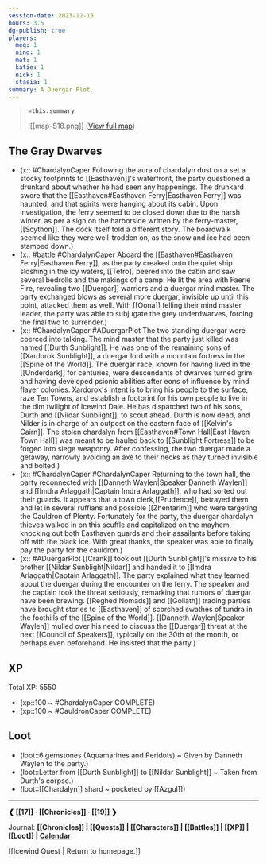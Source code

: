 ```yaml
---
session-date: 2023-12-15
hours: 3.5
dg-publish: true
players:
  meg: 1
  nino: 1
  mat: 1
  katie: 1
  nick: 1
  stasia: 1
summary: A Duergar Plot.
---
```


> **`=this.summary`**
> 
> ![[map-S18.png]]
> ([View full map](https://i.imgur.com/5aWD2Xo.jpg))

## The Gray Dwarves
- (x:: #ChardalynCaper Following the aura of chardalyn dust on a set a stocky footprints to [[Easthaven]]'s waterfront, the party questioned a drunkard about whether he had seen any happenings. The drunkard swore that the [[Easthaven#Easthaven Ferry|Easthaven Ferry]] was haunted, and that spirits were hanging about its cabin. Upon investigation, the ferry seemed to be closed down due to the harsh winter, as per a sign on the harborside written by the ferry-master, [[Scython]]. The dock itself told a different story. The boardwalk seemed like they were well-trodden on, as the snow and ice had been stamped down.)
- (x:: #battle #ChardalynCaper Aboard the [[Easthaven#Easthaven Ferry|Easthaven Ferry]], as the party creaked onto the quiet ship sloshing in the icy waters, [[Tetro]] peered into the cabin and saw several bedrolls and the makings of a camp. He lit the area with Faerie Fire, revealing two [[Duergar]] warriors and a duergar mind master. The party exchanged blows as several more duergar, invisible up until this point, attacked them as well. With [[Oona]] felling their mind master leader, the party was able to subjugate the grey underdwarves, forcing the final two to surrender.)
- (x:: #ChardalynCaper #ADuergarPlot The two standing duergar were coerced into talking. The mind master that the party just killed was named [[Durth Sunblight]]. He was one of the remaining sons of [[Xardorok Sunblight]], a duergar lord with a mountain fortress in the [[Spine of the World]]. The duergar race, known for having lived in the [[Underdark]] for centuries, were descendants of dwarves turned grim and having developed psionic abilities after eons of influence by mind flayer colonies. Xardorok's intent is to bring his people to the surface, raze Ten Towns, and establish a footprint for his own people to live in the dim twilight of Icewind Dale. He has dispatched two of his sons, Durth and [[Nildar Sunblight]], to scout ahead. Durth is now dead, and Nilder is in charge of an outpost on the eastern face of [[Kelvin's Cairn]]. The stolen chardalyn from [[Easthaven#Town Hall|East Haven Town Hall]] was meant to be hauled back to [[Sunblight Fortress]] to be forged into siege weaponry. After confessing, the two duergar made a getaway, narrowly avoiding an axe to their necks as they turned invisible and bolted.)
- (x:: #ChardalynCaper #ChardalynCaper Returning to the town hall, the party reconnected with [[Danneth Waylen|Speaker Danneth Waylen]] and [[Imdra Arlaggath|Captain Imdra Arlaggath]], who had sorted out their guards. It appears that a town clerk,[[Prudence]], betrayed them and let in several ruffians and possible [[Zhentarim]] who were targeting the Cauldron of Plenty. Fortunately for the party, the duergar chardalyn thieves walked in on this scuffle and capitalized on the mayhem, knocking out both Easthaven guards and their assailants before taking off with the black ice. With great thanks, the speaker was able to finally pay the party for the cauldron.)
- (x:: #ADuergarPlot [[Crank]] took out [[Durth Sunblight]]'s missive to his brother [[Nildar Sunblight|Nildar]] and handed it to [[Imdra Arlaggath|Captain Arlaggath]]. The party explained what they learned about the duergar during the encounter on the ferry. The speaker and the captain took the threat seriously, remarking that rumors of duergar have been brewing. [[Reghed Nomads]] and [[Goliath]] trading parties have brought stories to [[Easthaven]] of scorched swathes of tundra in the foothills of the [[Spine of the World]]. [[Danneth Waylen|Speaker Waylen]] mulled over his need to discuss the [[Duergar]] threat at the next [[Council of Speakers]], typically on the 30th of the month, or perhaps even beforehand. He insisted that the party )

## XP
Total XP: 5550
- (xp::100 ~ #ChardalynCaper COMPLETE)
- (xp::100 ~ #CauldronCaper COMPLETE)

## Loot
- (loot::6 gemstones (Aquamarines and Peridots) ~ Given by Danneth Waylen to the party.)
- (loot::Letter from [[Durth Sunblight]] to [[Nildar Sunblight]] ~ Taken from Durth's corpse.)
- (loot::[[Chardalyn]] shard ~ pocketed by [[Azgul]])

---
**❮ [[17]] · [[Chronicles]] ·  [[19]] ❯**

Journal: **[[Chronicles]] | [[Quests]] |  [[Characters]] | [[Battles]] | [[XP]] | [[Loot]] | [Calendar](https://app.fantasy-calendar.com/calendars/38f9e3f5098bac1f655a4fb4241f35eb)**

[[Icewind Quest | Return to homepage.]]

